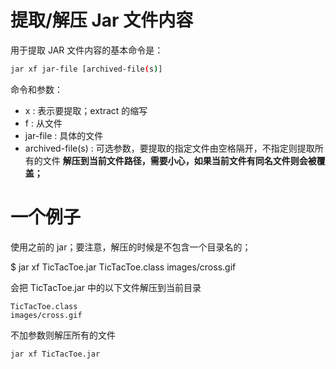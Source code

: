 # 提取/解压 Jar 文件内容
用于提取 JAR 文件内容的基本命令是：
```sh
jar xf jar-file [archived-file(s)]
```
命令和参数：

- x : 表示要提取；extract 的缩写
- f : 从文件
- jar-file : 具体的文件
- archived-file(s) : 可选参数，要提取的指定文件由空格隔开，不指定则提取所有的文件
**解压到当前文件路径，需要小心，如果当前文件有同名文件则会被覆盖；**

# 一个例子
使用之前的 jar；要注意，解压的时候是不包含一个目录名的；

$ jar xf TicTacToe.jar TicTacToe.class images/cross.gif

会把 TicTacToe.jar 中的以下文件解压到当前目录
```
TicTacToe.class
images/cross.gif
```

不加参数则解压所有的文件

```
jar xf TicTacToe.jar
```

